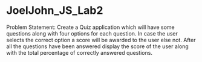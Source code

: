 # JoelJohn_JS_Lab2

Problem Statement: 
Create a Quiz application which will have some questions along with four options for each question. In case the user selects the correct option  a score will be awarded to the user else not. After all the questions have been answered display the score of the user along with the total percentage of correctly answered questions. 
